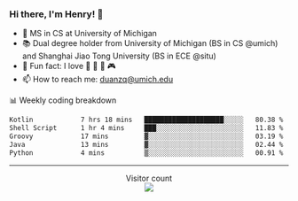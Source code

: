 ### Hi there, I'm Henry! 👋

- 🔭 MS in CS at University of Michigan
- 📚 Dual degree holder from University of Michigan (BS in CS @umich) and Shanghai Jiao Tong University (BS in ECE @situ)
- 🍁 Fun fact: I love 📸 🏓 🍜 🎮
- 📫 How to reach me: [duanzq@umich.edu](mailto:duanzq@umich.edu)

📊 Weekly coding breakdown
<!--START_SECTION:waka-->

```txt
Kotlin            7 hrs 18 mins   ████████████████████░░░░░   80.38 %
Shell Script      1 hr 4 mins     ███░░░░░░░░░░░░░░░░░░░░░░   11.83 %
Groovy            17 mins         ▓░░░░░░░░░░░░░░░░░░░░░░░░   03.19 %
Java              13 mins         ▓░░░░░░░░░░░░░░░░░░░░░░░░   02.44 %
Python            4 mins          ▒░░░░░░░░░░░░░░░░░░░░░░░░   00.91 %
```

<!--END_SECTION:waka-->

***
<p align="center"> 
  Visitor count<br>
  <img src="https://profile-counter.glitch.me/zlzq-duanzq/count.svg" />
</p>

<!-- ![Henry Duan's GitHub stats](https://github-readme-stats.vercel.app/api?username=zlzq-duanzq&show_icons=true)

![trophy](https://github-profile-trophy.vercel.app/?username=zlzq-duanzq&column=7)

[![Top Langs](https://github-readme-stats.vercel.app/api/top-langs/?username=zlzq-duanzq&layout=compact)](https://github.com/zlzq-duanzq/github-readme-stats) -->
